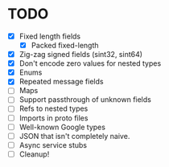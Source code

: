 # TODO

- [x] Fixed length fields
  - [x] Packed fixed-length
- [x] Zig-zag signed fields (sint32, sint64)
- [x] Don't encode zero values for nested types
- [x] Enums
- [x] Repeated message fields
- [ ] Maps
- [ ] Support passthrough of unknown fields
- [ ] Refs to nested types
- [ ] Imports in proto files
- [ ] Well-known Google types
- [ ] JSON that isn't completely naive.
- [ ] Async service stubs
- [ ] Cleanup!
